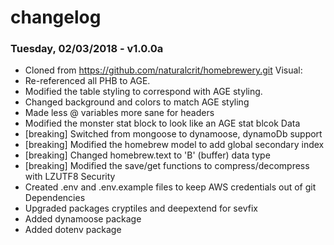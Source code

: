 # changelog

### Tuesday, 02/03/2018 - v1.0.0a
- Cloned from https://github.com/naturalcrit/homebrewery.git
Visual:
- Re-referenced all PHB to AGE. 
- Modified the table styling to correspond with AGE styling.
- Changed background and colors to match AGE styling
- Made less @ variables more sane for headers
- Modified the monster stat block to look like an AGE stat blcok
Data
- [breaking] Switched from mongoose to dynamoose, dynamoDb support
- [breaking] Modified the homebrew model to add global secondary index
- [breaking] Changed homebrew.text to 'B' (buffer) data type
- [breaking] Modified the save/get functions to compress/decompress with LZUTF8
Security
- Created .env and .env.example files to keep AWS credentials out of git
Dependencies
- Upgraded packages cryptiles and deepextend for sevfix
- Added dynamoose package
- Added dotenv package

